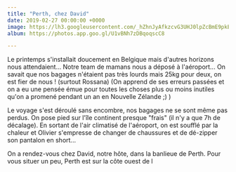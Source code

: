 ```yaml
---
title: "Perth, chez David"
date: 2019-02-27 00:00:00 +0000
image: https://lh3.googleusercontent.com/_hZhnJyAfkzcvG3UHJ0lpZcBmE9pkEGijrljB7urbjSlkys31sR7Rx7bvBDKzYYHS0_jp3yIy3VHxmGZNtVorymb938Lsx8Wuetj9ZuOwynnnB_P8nh2LAmreMk4gwAzQb5nMyfzm_c=w600
album: https://photos.app.goo.gl/U1vBNh7zDBqoqscC8

---
```

Le printemps s'installait doucement en Belgique mais d'autres horizons nous attendaient... Notre team de mamans nous a déposé à l'aéroport... On savait que nos bagages n'étaient pas très lourds mais 25kg pour deux, on est fier de nous ! (surtout Rossana) (On apprend de ses erreurs passées et on a eu une pensée émue pour toutes les choses plus ou moins inutiles qu'on a promené pendant un an en Nouvelle Zélande ;) )



Le voyage s'est déroulé sans encombre, nos bagages ne se sont même pas perdus. On pose pied sur l'île continent presque "frais" (il n'y a que 7h de décalage). En sortant de l'air climatisé de l'aéroport, on est soufflé par la chaleur et Olivier s'empresse de changer de chaussures et de dé-zipper son pantalon en short...

On a rendez-vous chez David, notre hôte, dans la banlieue de Perth. Pour vous situer un peu, Perth est sur la côte ouest de l
